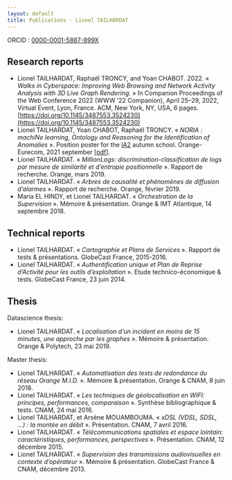 ```yaml
---
layout: default
title: Publications - Lionel TAILHARDAT
---
```


ORCID : [0000-0001-5887-899X](https://orcid.org/0000-0001-5887-899X)

## Research reports

* Lionel TAILHARDAT, Raphaël TRONCY, and Yoan CHABOT. 2022.
  « *Walks in Cyberspace: Improving Web Browsing and Network Activity Analysis with 3D Live Graph Rendering.* »
  In Companion Proceedings of the Web Conference 2022 (WWW ’22 Companion), April 25–29, 2022, Virtual Event, Lyon, France. 
  ACM, New York, NY, USA, 6 pages.
  [https://doi.org/10.1145/3487553.3524230](https://doi.org/10.1145/3487553.3524230)
* Lionel TAILHARDAT, Yoan CHABOT, Raphaël TRONCY. « *NORIA : machiNe learning, Ontology and Reasoning for the Identification of Anomalies* ». Position poster for the [IA2](https://ia2.gdria.fr/) autumn school. Orange-Eurecom, 2021 september [[pdf](pubs/IA2-2021-NORIA-POSTER.pdf)].
* Lionel TAILHARDAT. « *MillionLogs: discrimination-classification de logs par mesure de similarité et d’entropie positionnelle* ». Rapport de recherche. Orange, mars 2019.
* Lionel TAILHARDAT. « *Arbres de causalité et phénomènes de diffusion d’alarmes* ». Rapport de recherche. Orange, février 2019.
* Maria EL HINDY, et Lionel TAILHARDAT. « *Orchestration de la Supervision* ». Mémoire & présentation. Orange & IMT Atlantique, 14 septembre 2018.

## Technical reports

* Lionel TAILHARDAT. « *Cartographie et Plans de Services* ». Rapport de tests & présentations. GlobeCast France, 2015-2016.
* Lionel TAILHARDAT. « *Authentification unique et Plan de Reprise d’Activité pour les outils d’exploitation* ». Etude technico-économique & tests. GlobeCast France, 23 juin 2014.

## Thesis

Datascience thesis:
* Lionel TAILHARDAT. « *Localisation d’un incident en moins de 15 minutes, une approche par les graphes* ». Mémoire & présentation. Orange & Polytech, 23 mai 2019.

Master thesis:
* Lionel TAILHARDAT. « *Automatisation des tests de redondance du réseau Orange M.I.D.* ». Mémoire & présentation. Orange & CNAM, 8 juin 2018.
* Lionel TAILHARDAT. « *Les techniques de géolocalisation en WIFI: principes, performances, comparaison* ». Synthèse bibliographique & tests. CNAM, 24 mai 2016.
* Lionel TAILHARDAT, et Arsène MOUAMBOUMA. « *xDSL (VDSL, SDSL, ...) : la montée en débit* ». Présentation. CNAM, 7 avril 2016.
* Lionel TAILHARDAT. « *Télécommunications spatiales et espace lointain: caractéristiques, performances, perspectives* ». Présentation. CNAM, 12 décembre 2015.
* Lionel TAILHARDAT. « *Supervision des transmissions audiovisuelles en contexte d’opérateur* ». Mémoire & présentation. GlobeCast France & CNAM, décembre 2013.
